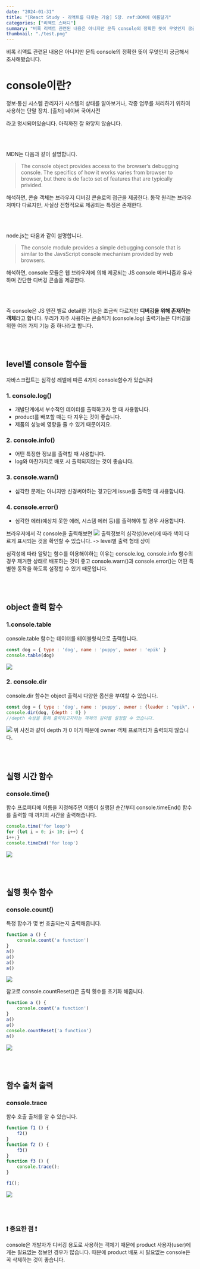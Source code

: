 ```yaml
---
date: "2024-01-31"
title: "[React Study - 리액트를 다루는 기술] 5장. ref:DOM에 이름달기"
categories: ["리액트 스터디"]
summary: "비록 리액트 관련된 내용은 아니지만 문득 console의 정확한 뜻이 무엇인지 궁금해서 조사해봤습니다."
thumbnail: "./test.png"
---
```



비록 리액트 관련된 내용은 아니지만 문득 console의 정확한 뜻이 무엇인지 궁금해서 조사해봤습니다.

# console이란?
> 
 정보·통신 시스템 관리자가 시스템의 상태를 알아보거나, 각종 업무를 처리하기 위하여 사용하는 단말 장치.
 [출처] 네이버 국어사전

라고 명시되어있습니다. 아직까진 잘 와닿지 않습니다.

<br><br>

MDN는 다음과 같이 설명합니다.
> The console object provides access to the browser’s debugging console. The specifics of how it works varies from browser to browser, but there is de facto set of features that are typically privided.

해석하면, 콘솔 객체는 브라우저 디버깅 콘솔로의 접근을 제공한다. 동작 원리는 브라우저마다 다르지만, 사실상 전형적으로 제공되는 특징은 존재한다.

<br><br>

node.js는 다음과 같이 설명합니다.
>The console module provides a simple debugging console that is similar to the JavsScript console mechanism provided by web browsers.

해석하면, console 모듈은 웹 브라우저에 의해 제공되는 JS console 메커니즘과 유사하며 간단한 디버깅 콘솔을 제공한다.

<br><br>

즉
console은 JS 엔진 별로 detail한 기능은 조금씩 다르지만 **디버깅을 위해 존재하는 객체**라고 합니다. 
우리가 자주 사용하는 콘솔찍기 (console.log) 출력기능은 디버깅을 위한 여러 가지 기능 중 하나라고 합니다.


<br><br>

## level별 console 함수들

자바스크립트는 심각성 레벨에 따른 4가지 console함수가 있습니다
### 1. console.log()
- 개발단계에서 부수적인 데이터를 출력하고자 할 때 사용합니다. 
- product를 배포할 때는 다 지우는 것이 좋습니다.
- 제품의 성능에 영향을 줄 수 있기 때문이지요.

### 2. console.info()
- 어떤 특정한 정보를 출력할 때 사용합니다.
- log와 마찬가지로 배포 시 출력되지않는 것이 좋습니다. 

### 3. console.warn()
- 심각한 문제는 아니지만 신경써야하는 경고단계 issue를 출력할 때 사용합니다. 

### 4. console.error()
- 심각한 에러(예상치 못한 에러, 시스템 에러 등)를 출력해야 할 경우 사용합니다. 


브라우저에서 각 console을 출력해보면 
![](https://velog.velcdn.com/images/dogmnil2007/post/2353d331-5a86-47b1-805c-9e74ee1d22ac/image.png)
출력정보의 심각성(level)에 따라 색이 다르게 표시되는 것을 확인할 수 있습니다. 
-> level별 출력 형태 상이 

심각성에 따라 알맞는 함수를 이용해야하는 이유는 
console.log, console.info 함수의 경우 제거한 상태로 배포하는 것이 좋고 
console.warn()과 console.error()는 어떤 특별한 동작을 하도록 설정할 수 있기 때문입니다. 

<br><br>


## object 출력 함수
### 1.console.table 

console.table 함수는 데이터를 테이블형식으로 출력합니다. 

```js
const dog = { type : 'dog', name : 'puppy', owner : 'epik' }  
console.table(dog)
```
![](https://velog.velcdn.com/images/dogmnil2007/post/f0cc32ef-7662-448e-af65-00678e3fc5e1/image.png)



### 2. console.dir 

console.dir 함수는 object 출력시 다양한 옵션을 부여할 수 있습니다. 
```js
const dog = { type : 'dog', name : 'puppy', owner : {leader : "epik", colors : "red" }  }
console.dir(dog, {depth : 0} )
//depth 속성을 통해 출력하고자하는 객체의 깊이를 설정할 수 있습니다. 
```

![](https://velog.velcdn.com/images/dogmnil2007/post/d2df9ea6-4482-4dc8-838c-bda612405ee5/image.png)
위 사진과 같이 depth 가 0 이기 때문에 owner 객체 프로퍼티가 출력되지 않습니다. 

<br><br>

## 실행 시간 함수

### console.time()
함수 프로퍼티에 이름을 지정해주면 이름이 실행된 순간부터 console.timeEnd() 함수를 출력할 때 까지의 시간을 출력해줍니다. 

```js
console.time('for loop')
for (let i = 0; i< 10; i++) {
i++;}
console.timeEnd('for loop')
```
![](https://velog.velcdn.com/images/dogmnil2007/post/f3af3e59-3ee6-4a6c-9d19-dc535b1c94a3/image.png)

<br><br>

## 실행 횟수 함수

### console.count() 
특정 함수가 몇 번 호출되는지 출력해줍니다.

```js
function a () {
    console.count('a function')
}
a()
a()
a()
a()
```

![](https://velog.velcdn.com/images/dogmnil2007/post/230d9a6c-9c88-4134-ac68-dc5bd011b56f/image.png)

참고로 console.countReset()은 출력 횟수를 초기화 해줍니다. 

```js
function a () {
    console.count('a function')
}
a()
a()
console.countReset('a function')
a()

```
![](https://velog.velcdn.com/images/dogmnil2007/post/34754b27-9292-401a-a734-94133187c042/image.png)

<br><br>

## 함수 출처 출력

### console.trace
함수 호출 출처를 알 수 있습니다. 
```js
function f1 () {
    f2()
}
function f2 () {
    f3()
}
function f3 () {
    console.trace();
}

f1();
```
![](https://velog.velcdn.com/images/dogmnil2007/post/9f0271cb-e6ee-4ff2-85b8-27dddf221b41/image.png)

<br><br>

### ❗ 중요한 점 ❗
console은 개발자가 디버깅 용도로 사용하는 객체기 때문에 product 사용자(user)에게는 필요없는 정보인 경우가 많습니다.
때문에 product 배포 시 필요없는 console은 꼭 삭제하는 것이 좋습니다. 






